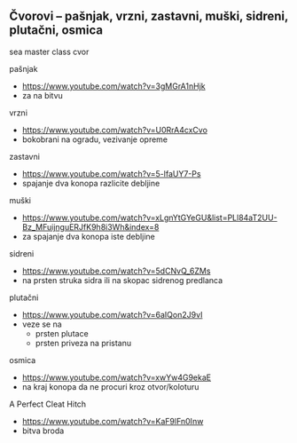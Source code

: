 
Čvorovi – pašnjak, vrzni, zastavni, muški, sidreni, plutačni,  osmica
---
sea master class cvor

pašnjak
  - https://www.youtube.com/watch?v=3gMGrA1nHjk
  - za na bitvu


vrzni
  - https://www.youtube.com/watch?v=U0RrA4cxCvo
  - bokobrani na ogradu, vezivanje opreme


zastavni
  - https://www.youtube.com/watch?v=5-lfaUY7-Ps
  - spajanje dva konopa razlicite debljine


muški
  - https://www.youtube.com/watch?v=xLgnYtGYeGU&list=PLl84aT2UU-Bz_MFuijnguERJfK9h8i3Wh&index=8
  - za spajanje dva konopa iste debljine


sidreni
  - https://www.youtube.com/watch?v=5dCNvQ_6ZMs
  - na prsten struka sidra ili na skopac sidrenog predlanca


plutačni
  - https://www.youtube.com/watch?v=6aIQon2J9vI
  - veze se na
    - prsten plutace
    - prsten priveza na pristanu


osmica
  - https://www.youtube.com/watch?v=xwYw4G9ekaE
  - na kraj konopa da ne procuri kroz otvor/koloturu


A Perfect Cleat Hitch
  - https://www.youtube.com/watch?v=KaF9lFn0Inw
  - bitva broda
  